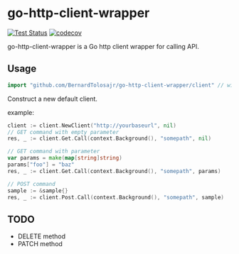 # go-http-client-wrapper

[![Test Status](https://github.com/BernardTolosajr/go-http-client-wrapper/workflows/Go/badge.svg)](https://github.com/BernardTolosajr/go-http-client-wrapper/actions?query=workflow%3AGo)
[![codecov](https://codecov.io/gh/BernardTolosajr/go-http-client-wrapper/branch/master/graph/badge.svg)](https://codecov.io/gh/BernardTolosajr/go-http-client-wrapper)

go-http-client-wrapper is a Go http client wrapper for calling API.

## Usage ##
```go
import "github.com/BernardTolosajr/go-http-client-wrapper/client" // with go modules enabled (GO111MODULE=on or 
```

Construct a new default client.

example:
```go
client := client.NewClient("http://yourbaseurl", nil)
// GET command with empty parameter
res, _ := client.Get.Call(context.Background(), "somepath", nil)

// GET command with parameter
var params = make(map[string]string)
params["foo"] = "baz"
res, _ := client.Get.Call(context.Background(), "somepath", params)

// POST command
sample := &sample{}
res, _ := client.Post.Call(context.Background(), "somepath", sample)
```

## TODO ##
 - DELETE method
 - PATCH method
